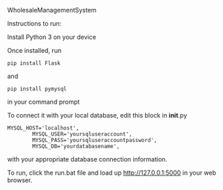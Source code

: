 WholesaleManagementSystem

Instructions to run:

Install Python 3 on your device

Once installed, run
```
pip install Flask
```
and
```
pip install pymysql
```
in your command prompt

To connect it with your local database, edit this block in __init__.py
```
MYSQL_HOST='localhost',
        MYSQL_USER='yoursqluseraccount',
        MYSQL_PASS='yoursqluseraccountpassword',
        MYSQL_DB='yourdatabasename',
```
with your appropriate database connection information.

To run, click the run.bat file and load up http://127.0.0.1:5000 in your web browser. 


